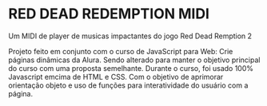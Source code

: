 # RED DEAD REDEMPTION MIDI
Um MIDI de player de musicas impactantes do jogo Red Dead Remption 2

Projeto feito em conjunto com o curso de JavaScript para Web: Crie páginas dinâmicas da Alura. Sendo alterado para manter o objetivo principal do curso com uma proposta semelhante.
Durante o curso, foi usado 100% Javascript emcima de HTML e CSS. Com o objetivo de aprimorar orientação objeto e uso de funções para interatividade do usuário com a página.
